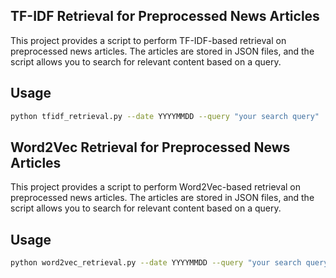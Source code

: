 ## TF-IDF Retrieval for Preprocessed News Articles

This project provides a script to perform TF-IDF-based retrieval on preprocessed news articles. The articles are stored in JSON files, and the script allows you to search for relevant content based on a query.

## Usage
```bash
python tfidf_retrieval.py --date YYYYMMDD --query "your search query"
```

## Word2Vec Retrieval for Preprocessed News Articles

This project provides a script to perform Word2Vec-based retrieval on preprocessed news articles. The articles are stored in JSON files, and the script allows you to search for relevant content based on a query.
## Usage
```bash
python word2vec_retrieval.py --date YYYYMMDD --query "your search query"
```